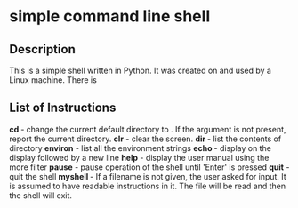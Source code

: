 # simple command line shell

## Description
This is a simple shell written in Python. It was created on and used by a Linux machine. There is 

## List of Instructions
**cd <directory>**- change the current default directory to <directory>. If the
<directory> argument is not present, report the current directory.
**clr** - clear the screen.
**dir <directory>** - list the contents of directory <directory>
**environ** - list all the environment strings
**echo <comment>** - display <comment> on the display followed by a new line
**help** - display the user manual using the more filter
**pause** - pause operation of the shell until 'Enter' is pressed
**quit** - quit the shell
**myshell <filename>** - If a filename is not given, the user asked for input.
It is assumed to have readable instructions in it.
The file will be read and then the shell will exit.
